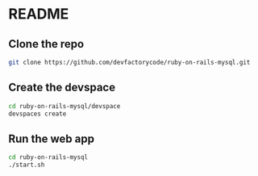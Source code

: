 # README

## Clone the repo
```sh
git clone https://github.com/devfactorycode/ruby-on-rails-mysql.git
```

## Create the devspace
```sh
cd ruby-on-rails-mysql/devspace
devspaces create
```

## Run the web app
```sh
cd ruby-on-rails-mysql
./start.sh
```
